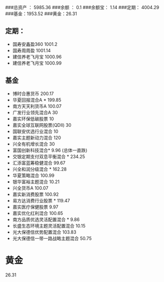 ###总资产 ： 5985.36
###余额 ： 0.1
###余额宝： 1.14
###定期： 4004.29
###基金：1953.52
###黄金：26.31

## 定期：
- 国寿安鑫盈360          1001.2
- 国寿周周盈             1001.14
- 建信养老飞月宝         1000.96
- 建信养老飞月宝         1000.99

## 基金
- 博时合惠货币              200.17
- 华夏回报混合A *            199.85
- 南方天天利货币A           100.07
- 广发行业领先混合A         30
- 嘉实环保低碳股票          10
- 嘉实全球互联网股票(QDII)  30
- 国联安优选行业混合        10
- 嘉实主题新动力混合        120
- 兴全有机增长混合          30
- 富国创新科技混合*          9.96       (总体一直跌)
- 交银定期支付双息平衡混合 *  234.25
- 汇添富蓝筹稳健混合        99.67
- 兴全和润分级混合   *       162.28
- 华夏策略混合              100.99
- 银华富裕主题混合          10.21
- 兴全货币A                 100.07
- 嘉实新消费股票            100.92
- 易方达消费行业股票 *       119.47
- 嘉实医疗保健股票          9.97
- 嘉实优化红利混合          100.65
- 南方品质优选灵活配置混合 *  9.86
- 长盛生态环境主题灵活配置混合 10.15
- 光大保德信优势配置混合     103.83
- 光大保德信一带一路战略主题混合 50.75

# 黄金
26.31

